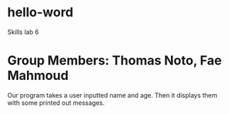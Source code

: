 # hello-word
Skills lab 6
# Group Members: Thomas Noto, Fae Mahmoud
Our program takes a user inputted name and age. Then it displays them with some printed out messages.

